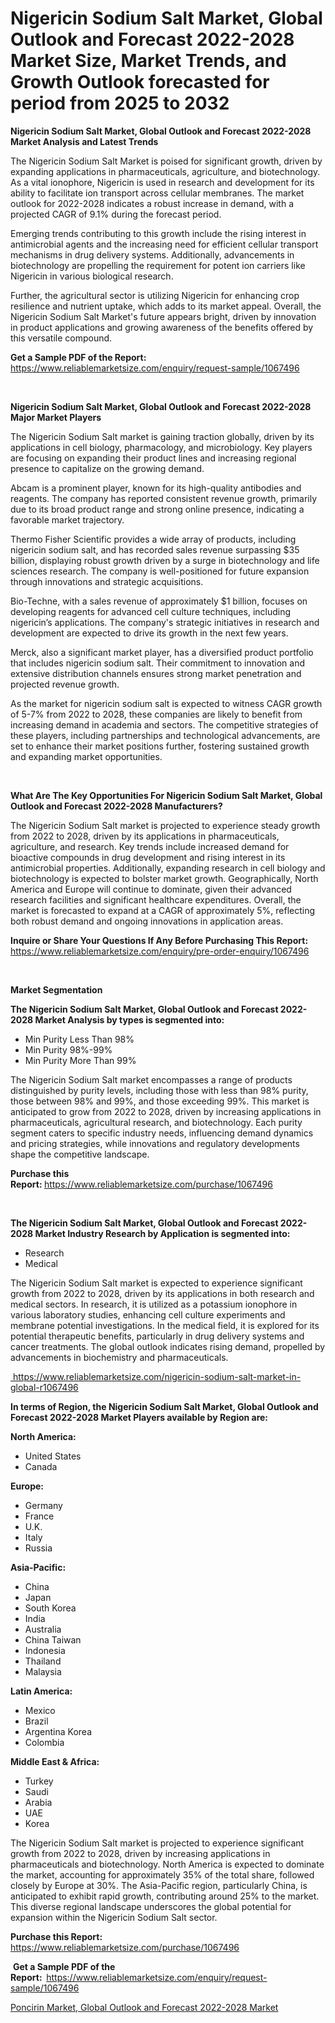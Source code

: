 <p><h1>Nigericin Sodium Salt Market, Global Outlook and Forecast 2022-2028 Market Size, Market Trends, and Growth Outlook forecasted for period from 2025 to 2032</h1></p><p><strong>Nigericin Sodium Salt Market, Global Outlook and Forecast 2022-2028 Market Analysis and Latest Trends</strong></p>
<p><p>The Nigericin Sodium Salt Market is poised for significant growth, driven by expanding applications in pharmaceuticals, agriculture, and biotechnology. As a vital ionophore, Nigericin is used in research and development for its ability to facilitate ion transport across cellular membranes. The market outlook for 2022-2028 indicates a robust increase in demand, with a projected CAGR of 9.1% during the forecast period.</p><p>Emerging trends contributing to this growth include the rising interest in antimicrobial agents and the increasing need for efficient cellular transport mechanisms in drug delivery systems. Additionally, advancements in biotechnology are propelling the requirement for potent ion carriers like Nigericin in various biological research. </p><p>Further, the agricultural sector is utilizing Nigericin for enhancing crop resilience and nutrient uptake, which adds to its market appeal. Overall, the Nigericin Sodium Salt Market's future appears bright, driven by innovation in product applications and growing awareness of the benefits offered by this versatile compound.</p></p>
<p><strong>Get a Sample PDF of the Report:&nbsp;</strong> <a href="https://www.reliablemarketsize.com/enquiry/request-sample/1067496?utm_campaign=2315&utm_medium=2&utm_source=Github&utm_content=ia&utm_term=21032025&utm_id=nigericin-sodium-salt-market-global-outlook-and-forecast-2022-2028">https://www.reliablemarketsize.com/enquiry/request-sample/1067496</a></p>
<p>&nbsp;</p>
<p><strong>Nigericin Sodium Salt Market, Global Outlook and Forecast 2022-2028 Major Market Players</strong></p>
<p><p>The Nigericin Sodium Salt market is gaining traction globally, driven by its applications in cell biology, pharmacology, and microbiology. Key players are focusing on expanding their product lines and increasing regional presence to capitalize on the growing demand.</p><p>Abcam is a prominent player, known for its high-quality antibodies and reagents. The company has reported consistent revenue growth, primarily due to its broad product range and strong online presence, indicating a favorable market trajectory.</p><p>Thermo Fisher Scientific provides a wide array of products, including nigericin sodium salt, and has recorded sales revenue surpassing $35 billion, displaying robust growth driven by a surge in biotechnology and life sciences research. The company is well-positioned for future expansion through innovations and strategic acquisitions.</p><p>Bio-Techne, with a sales revenue of approximately $1 billion, focuses on developing reagents for advanced cell culture techniques, including nigericin’s applications. The company's strategic initiatives in research and development are expected to drive its growth in the next few years.</p><p>Merck, also a significant market player, has a diversified product portfolio that includes nigericin sodium salt. Their commitment to innovation and extensive distribution channels ensures strong market penetration and projected revenue growth.</p><p>As the market for nigericin sodium salt is expected to witness CAGR growth of 5-7% from 2022 to 2028, these companies are likely to benefit from increasing demand in academia and  sectors. The competitive strategies of these players, including partnerships and technological advancements, are set to enhance their market positions further, fostering sustained growth and expanding market opportunities.</p></p>
<p>&nbsp;</p>
<p><strong>What Are The Key Opportunities For Nigericin Sodium Salt Market, Global Outlook and Forecast 2022-2028 Manufacturers?</strong></p>
<p><p>The Nigericin Sodium Salt market is projected to experience steady growth from 2022 to 2028, driven by its applications in pharmaceuticals, agriculture, and research. Key trends include increased demand for bioactive compounds in drug development and rising interest in its antimicrobial properties. Additionally, expanding research in cell biology and biotechnology is expected to bolster market growth. Geographically, North America and Europe will continue to dominate, given their advanced research facilities and significant healthcare expenditures. Overall, the market is forecasted to expand at a CAGR of approximately 5%, reflecting both robust demand and ongoing innovations in application areas.</p></p>
<p><strong>Inquire or Share Your Questions If Any Before Purchasing This Report:</strong> <a href="https://www.reliablemarketsize.com/enquiry/pre-order-enquiry/1067496?utm_campaign=2315&utm_medium=2&utm_source=Github&utm_content=ia&utm_term=21032025&utm_id=nigericin-sodium-salt-market-global-outlook-and-forecast-2022-2028">https://www.reliablemarketsize.com/enquiry/pre-order-enquiry/1067496</a></p>
<p>&nbsp;</p>
<p><strong>Market Segmentation</strong></p>
<p><strong>The Nigericin Sodium Salt Market, Global Outlook and Forecast 2022-2028 Market Analysis by types is segmented into:</strong></p>
<p><ul><li>Min Purity Less Than 98%</li><li>Min Purity 98%-99%</li><li>Min Purity More Than 99%</li></ul></p>
<p><p>The Nigericin Sodium Salt market encompasses a range of products distinguished by purity levels, including those with less than 98% purity, those between 98% and 99%, and those exceeding 99%. This market is anticipated to grow from 2022 to 2028, driven by increasing applications in pharmaceuticals, agricultural research, and biotechnology. Each purity segment caters to specific industry needs, influencing demand dynamics and pricing strategies, while innovations and regulatory developments shape the competitive landscape.</p></p>
<p><strong>Purchase this Report:&nbsp;</strong><a href="https://www.reliablemarketsize.com/purchase/1067496?utm_campaign=2315&utm_medium=2&utm_source=Github&utm_content=ia&utm_term=21032025&utm_id=nigericin-sodium-salt-market-global-outlook-and-forecast-2022-2028">https://www.reliablemarketsize.com/purchase/1067496</a></p>
<p>&nbsp;</p>
<p><strong>The Nigericin Sodium Salt Market, Global Outlook and Forecast 2022-2028 Market Industry Research by Application is segmented into:</strong></p>
<p><ul><li>Research</li><li>Medical</li></ul></p>
<p><p>The Nigericin Sodium Salt market is expected to experience significant growth from 2022 to 2028, driven by its applications in both research and medical sectors. In research, it is utilized as a potassium ionophore in various laboratory studies, enhancing cell culture experiments and membrane potential investigations. In the medical field, it is explored for its potential therapeutic benefits, particularly in drug delivery systems and cancer treatments. The global outlook indicates rising demand, propelled by advancements in biochemistry and pharmaceuticals.</p></p>
<p><a href="https://www.reliablemarketsize.com/nigericin-sodium-salt-market-in-global-r1067496?utm_campaign=2315&utm_medium=2&utm_source=Github&utm_content=ia&utm_term=21032025&utm_id=nigericin-sodium-salt-market-global-outlook-and-forecast-2022-2028">&nbsp;https://www.reliablemarketsize.com/nigericin-sodium-salt-market-in-global-r1067496</a></p>
<p><strong>In terms of Region, the Nigericin Sodium Salt Market, Global Outlook and Forecast 2022-2028 Market Players available by Region are:</strong></p>
<p>
    <p> <strong> North America: </strong>
        <ul>
            <li>United States</li>
            <li>Canada</li>
        </ul>
        </p> 
    <p> <strong> Europe: </strong>
        <ul>
            <li>Germany</li>
            <li>France</li>
            <li>U.K.</li>
            <li>Italy</li>
            <li>Russia</li>
        </ul>
        </p> 
    <p> <strong> Asia-Pacific: </strong>
        <ul>
            <li>China</li>
            <li>Japan</li>
            <li>South Korea</li>
            <li>India</li>
            <li>Australia</li>
            <li>China Taiwan</li>
            <li>Indonesia</li>
            <li>Thailand</li>
            <li>Malaysia</li>
        </ul>
        </p> 
    <p> <strong> Latin America: </strong>
        <ul>
            <li>Mexico</li>
            <li>Brazil</li>
            <li>Argentina Korea</li>
            <li>Colombia</li>
        </ul>
        </p> 
    <p> <strong> Middle East & Africa: </strong>
        <ul>
            <li>Turkey</li>
            <li>Saudi</li>
            <li>Arabia</li>
            <li>UAE</li>
            <li>Korea</li>
        </ul>
    </p>
    </p>
<p><p>The Nigericin Sodium Salt market is projected to experience significant growth from 2022 to 2028, driven by increasing applications in pharmaceuticals and biotechnology. North America is expected to dominate the market, accounting for approximately 35% of the total share, followed closely by Europe at 30%. The Asia-Pacific region, particularly China, is anticipated to exhibit rapid growth, contributing around 25% to the market. This diverse regional landscape underscores the global potential for expansion within the Nigericin Sodium Salt sector.</p></p>
<p><strong>Purchase this Report: </strong><a href="https://www.reliablemarketsize.com/purchase/1067496?utm_campaign=2315&utm_medium=2&utm_source=Github&utm_content=ia&utm_term=21032025&utm_id=nigericin-sodium-salt-market-global-outlook-and-forecast-2022-2028">https://www.reliablemarketsize.com/purchase/1067496</a></p>
<p>&nbsp;<strong>Get a Sample PDF of the Report:&nbsp;&nbsp;</strong><a href="https://www.reliablemarketsize.com/enquiry/request-sample/1067496?utm_campaign=2315&utm_medium=2&utm_source=Github&utm_content=ia&utm_term=21032025&utm_id=nigericin-sodium-salt-market-global-outlook-and-forecast-2022-2028">https://www.reliablemarketsize.com/enquiry/request-sample/1067496</a></p>
<p><strong></strong></p>
<p><p><a href="https://github.com/shondapmbau/Market-Research-Report-List-1/blob/main/poncirin-market-global-outlook-and-forecast-2022-2028-market.md?utm_campaign=2315&utm_medium=2&utm_source=Github&utm_content=ia&utm_term=21032025&utm_id=nigericin-sodium-salt-market-global-outlook-and-forecast-2022-2028">Poncirin Market, Global Outlook and Forecast 2022-2028 Market</a></p></p>
